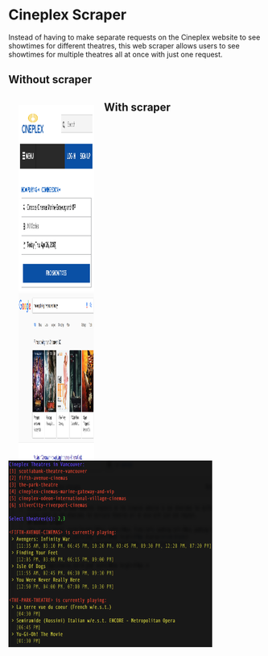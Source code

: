 # Cineplex Scraper
Instead of having to make separate requests on the Cineplex website to see showtimes for different theatres, this web scraper allows users to see showtimes for multiple theatres all at once with just one request.
## Without scraper 
*<div class="images" style="height:705px; width:150px; float:left; padding-left:20px; padding-top:20px; padding-right: 20px">
<img src="img/cineplex_search.png" width=405px height=370px display=inline-block/><img src="img/google_search.png" width=465px height=370px display=inline-block/></div>*
## With scraper 
*<img src="img/ui_progress/current.png" width=405px height=370px />*

